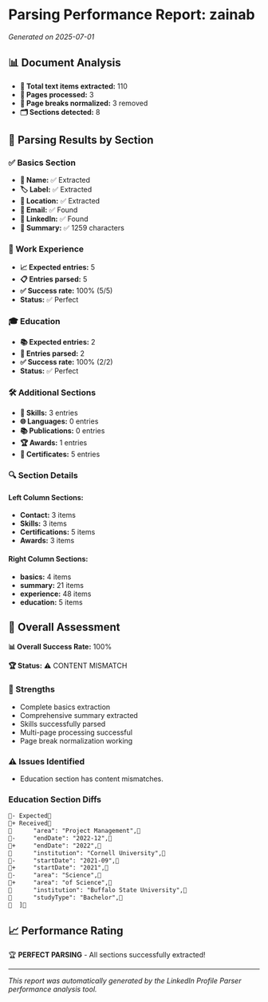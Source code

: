 # Parsing Performance Report: zainab

*Generated on 2025-07-01*

## 📊 Document Analysis
- **📄 Total text items extracted:** 110
- **📑 Pages processed:** 3
- **🔄 Page breaks normalized:** 3 removed
- **🗂️ Sections detected:** 8

## 🎯 Parsing Results by Section

### ✅ Basics Section
- **👤 Name:** ✅ Extracted
- **🏷️ Label:** ✅ Extracted
- **📍 Location:** ✅ Extracted
- **📧 Email:** ✅ Found
- **🔗 LinkedIn:** ✅ Found
- **📝 Summary:** ✅ 1259 characters

### 💼 Work Experience
- **📈 Expected entries:** 5
- **📋 Entries parsed:** 5
- **✅ Success rate:** 100% (5/5)
- **Status:** ✅ Perfect

### 🎓 Education
- **📚 Expected entries:** 2
- **🏫 Entries parsed:** 2
- **✅ Success rate:** 100% (2/2)
- **Status:** ✅ Perfect

### 🛠️ Additional Sections
- **🔧 Skills:** 3 entries
- **🌐 Languages:** 0 entries
- **📚 Publications:** 0 entries
- **🏆 Awards:** 1 entries
- **📜 Certificates:** 5 entries

### 🔍 Section Details
#### Left Column Sections:
- **Contact:** 3 items
- **Skills:** 3 items
- **Certifications:** 5 items
- **Awards:** 3 items

#### Right Column Sections:
- **basics:** 4 items
- **summary:** 21 items
- **experience:** 48 items
- **education:** 5 items

## 🎯 Overall Assessment

**📊 Overall Success Rate:** 100%

**🏆 Status:** ⚠️ CONTENT MISMATCH

### 💪 Strengths
- Complete basics extraction
- Comprehensive summary extracted
- Skills successfully parsed
- Multi-page processing successful
- Page break normalization working

### ⚠️ Issues Identified
- Education section has content mismatches.
### Education Section Diffs
```diff
- Expected
+ Received
      "area": "Project Management",
-     "endDate": "2022-12",
+     "endDate": "2022",
      "institution": "Cornell University",
-     "startDate": "2021-09",
+     "startDate": "2021",
-     "area": "Science",
+     "area": "of Science",
      "institution": "Buffalo State University",
      "studyType": "Bachelor",
  ]
```


## 📈 Performance Rating

🏆 **PERFECT PARSING** - All sections successfully extracted!

---
*This report was automatically generated by the LinkedIn Profile Parser performance analysis tool.*

